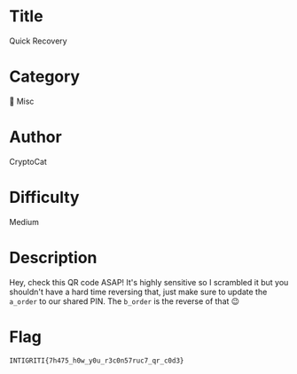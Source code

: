 # Title

Quick Recovery

# Category

🎲 Misc

# Author

CryptoCat

# Difficulty

Medium

# Description

Hey, check this QR code ASAP! It's highly sensitive so I scrambled it but you shouldn't have a hard time reversing that, just make sure to update the `a_order` to our shared PIN. The `b_order` is the reverse of that 😉

# Flag

`INTIGRITI{7h475_h0w_y0u_r3c0n57ruc7_qr_c0d3}`
